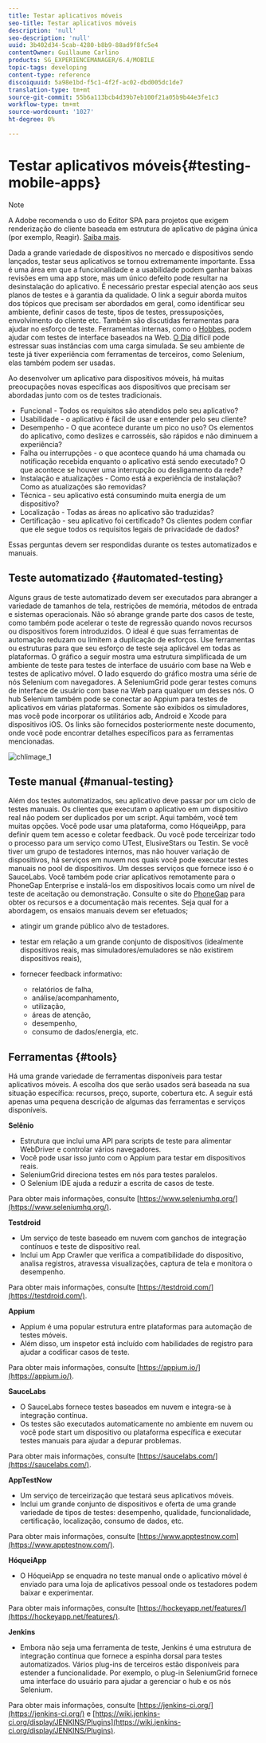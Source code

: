 ```yaml
---
title: Testar aplicativos móveis
seo-title: Testar aplicativos móveis
description: 'null'
seo-description: 'null'
uuid: 3b402d34-5cab-4280-b8b9-88ad9f8fc5e4
contentOwner: Guillaume Carlino
products: SG_EXPERIENCEMANAGER/6.4/MOBILE
topic-tags: developing
content-type: reference
discoiquuid: 5a98e1bd-f5c1-4f2f-ac02-dbd005dc1de7
translation-type: tm+mt
source-git-commit: 55b6a113bcb4d39b7eb100f21a05b9b44e3fe1c3
workflow-type: tm+mt
source-wordcount: '1027'
ht-degree: 0%

---
```



# Testar aplicativos móveis{#testing-mobile-apps}

>[!NOTE]
>
>A Adobe recomenda o uso do Editor SPA para projetos que exigem renderização do cliente baseada em estrutura de aplicativo de página única (por exemplo, Reagir). [Saiba mais](/help/sites-developing/spa-overview.md).

Dada a grande variedade de dispositivos no mercado e dispositivos sendo lançados, testar seus aplicativos se tornou extremamente importante. Essa é uma área em que a funcionalidade e a usabilidade podem ganhar baixas revisões em uma app store, mas um único defeito pode resultar na desinstalação do aplicativo. É necessário prestar especial atenção aos seus planos de testes e à garantia da qualidade. O link a seguir aborda muitos dos tópicos que precisam ser abordados em geral, como identificar seu ambiente, definir casos de teste, tipos de testes, pressuposições, envolvimento do cliente etc. Também são discutidas ferramentas para ajudar no esforço de teste. Ferramentas internas, como o [Hobbes](/help/sites-developing/hobbes.md), podem ajudar com testes de interface baseados na Web. [O Dia](/help/sites-developing/tough-day.md) difícil pode estressar suas instâncias com uma carga simulada. Se seu ambiente de teste já tiver experiência com ferramentas de terceiros, como Selenium, elas também podem ser usadas.

Ao desenvolver um aplicativo para dispositivos móveis, há muitas preocupações novas específicas aos dispositivos que precisam ser abordadas junto com os de testes tradicionais.

* Funcional - Todos os requisitos são atendidos pelo seu aplicativo?
* Usabilidade - o aplicativo é fácil de usar e entender pelo seu cliente?
* Desempenho - O que acontece durante um pico no uso? Os elementos do aplicativo, como deslizes e carrosséis, são rápidos e não diminuem a experiência?
* Falha ou interrupções - o que acontece quando há uma chamada ou notificação recebida enquanto o aplicativo está sendo executado? O que acontece se houver uma interrupção ou desligamento da rede?
* Instalação e atualizações - Como está a experiência de instalação? Como as atualizações são removidas?
* Técnica - seu aplicativo está consumindo muita energia de um dispositivo?
* Localização - Todas as áreas no aplicativo são traduzidas?
* Certificação - seu aplicativo foi certificado? Os clientes podem confiar que ele segue todos os requisitos legais de privacidade de dados?

Essas perguntas devem ser respondidas durante os testes automatizados e manuais.

## Teste automatizado {#automated-testing}

Alguns graus de teste automatizado devem ser executados para abranger a variedade de tamanhos de tela, restrições de memória, métodos de entrada e sistemas operacionais. Não só abrange grande parte dos casos de teste, como também pode acelerar o teste de regressão quando novos recursos ou dispositivos forem introduzidos. O ideal é que suas ferramentas de automação reduzam ou limitem a duplicação de esforços. Use ferramentas ou estruturas para que seu esforço de teste seja aplicável em todas as plataformas. O gráfico a seguir mostra uma estrutura simplificada de um ambiente de teste para testes de interface de usuário com base na Web e testes de aplicativo móvel. O lado esquerdo do gráfico mostra uma série de nós Selenium com navegadores. A SeleniumGrid pode gerar testes comuns de interface de usuário com base na Web para qualquer um desses nós. O hub Selenium também pode se conectar ao Appium para testes de aplicativos em várias plataformas. Somente são exibidos os simuladores, mas você pode incorporar os utilitários adb, Android e Xcode para dispositivos iOS. Os links são fornecidos posteriormente neste documento, onde você pode encontrar detalhes específicos para as ferramentas mencionadas.

![chlimage_1](assets/chlimage_1.jpeg)

## Teste manual {#manual-testing}

Além dos testes automatizados, seu aplicativo deve passar por um ciclo de testes manuais. Os clientes que executam o aplicativo em um dispositivo real não podem ser duplicados por um script. Aqui também, você tem muitas opções. Você pode usar uma plataforma, como HóqueiApp, para definir quem tem acesso e coletar feedback. Ou você pode terceirizar todo o processo para um serviço como UTest, ElusiveStars ou Testin. Se você tiver um grupo de testadores internos, mas não houver variação de dispositivos, há serviços em nuvem nos quais você pode executar testes manuais no pool de dispositivos. Um desses serviços que fornece isso é o SauceLabs. Você também pode criar aplicativos remotamente para o PhoneGap Enterprise e instalá-los em dispositivos locais como um nível de teste de aceitação ou demonstração. Consulte o site do [PhoneGap](https://phonegap.com/) para obter os recursos e a documentação mais recentes. Seja qual for a abordagem, os ensaios manuais devem ser efetuados;

* atingir um grande público alvo de testadores.
* testar em relação a um grande conjunto de dispositivos (idealmente dispositivos reais, mas simuladores/emuladores se não existirem dispositivos reais),
* fornecer feedback informativo:

   * relatórios de falha,
   * análise/acompanhamento,
   * utilização,
   * áreas de atenção,
   * desempenho,
   * consumo de dados/energia, etc.

## Ferramentas {#tools}

Há uma grande variedade de ferramentas disponíveis para testar aplicativos móveis. A escolha dos que serão usados será baseada na sua situação específica: recursos, preço, suporte, cobertura etc. A seguir está apenas uma pequena descrição de algumas das ferramentas e serviços disponíveis.

**Selênio**

* Estrutura que inclui uma API para scripts de teste para alimentar WebDriver e controlar vários navegadores.
* Você pode usar isso junto com o Appium para testar em dispositivos reais.
* SeleniumGrid direciona testes em nós para testes paralelos.
* O Selenium IDE ajuda a reduzir a escrita de casos de teste.

Para obter mais informações, consulte [https://www.seleniumhq.org/](https://www.seleniumhq.org/).

**Testdroid**

* Um serviço de teste baseado em nuvem com ganchos de integração contínuos e teste de dispositivo real.
* Inclui um App Crawler que verifica a compatibilidade do dispositivo, analisa registros, atravessa visualizações, captura de tela e monitora o desempenho.

Para obter mais informações, consulte [https://testdroid.com/](https://testdroid.com/).

**Appium**

* Appium é uma popular estrutura entre plataformas para automação de testes móveis.
* Além disso, um inspetor está incluído com habilidades de registro para ajudar a codificar casos de teste.

Para obter mais informações, consulte [https://appium.io/](https://appium.io/).

**SauceLabs**

* O SauceLabs fornece testes baseados em nuvem e integra-se à integração contínua.
* Os testes são executados automaticamente no ambiente em nuvem ou você pode start um dispositivo ou plataforma específica e executar testes manuais para ajudar a depurar problemas.

Para obter mais informações, consulte [https://saucelabs.com/](https://saucelabs.com/).

**AppTestNow**

* Um serviço de terceirização que testará seus aplicativos móveis.
* Inclui um grande conjunto de dispositivos e oferta de uma grande variedade de tipos de testes: desempenho, qualidade, funcionalidade, certificação, localização, consumo de dados, etc.

Para obter mais informações, consulte [https://www.apptestnow.com](https://www.apptestnow.com/).

**HóqueiApp**

* O HóqueiApp se enquadra no teste manual onde o aplicativo móvel é enviado para uma loja de aplicativos pessoal onde os testadores podem baixar e experimentar.

Para obter mais informações, consulte [https://hockeyapp.net/features/](https://hockeyapp.net/features/).

**Jenkins**

* Embora não seja uma ferramenta de teste, Jenkins é uma estrutura de integração contínua que fornece a espinha dorsal para testes automatizados. Vários plug-ins de terceiros estão disponíveis para estender a funcionalidade. Por exemplo, o plug-in SeleniumGrid fornece uma interface do usuário para ajudar a gerenciar o hub e os nós Selenium.

Para obter mais informações, consulte [https://jenkins-ci.org/](https://jenkins-ci.org/) e [https://wiki.jenkins-ci.org/display/JENKINS/Plugins](https://wiki.jenkins-ci.org/display/JENKINS/Plugins).
